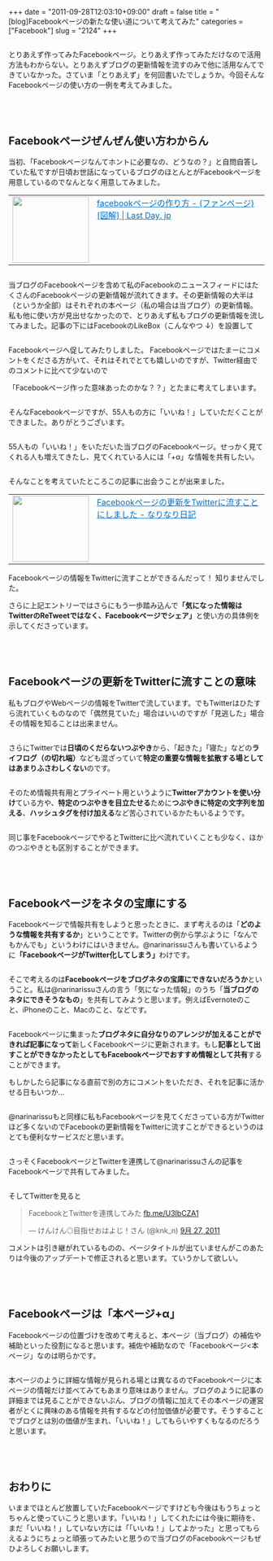 +++
date = "2011-09-28T12:03:10+09:00"
draft = false
title = "[blog]Facebookページの新たな使い道について考えてみた"
categories = ["Facebook"]
slug = "2124"
+++

<a href="https://knk-n.com/images/2011/09/facebookpage1.jpg"><img style="display:block; margin-left:auto; margin-right:auto;" border="0" height="" src="https://knk-n.com/images/2011/09/facebookpage1.jpg" alt="" width="" /></a>

<p style="margin-top: 1em;">
とりあえず作ってみたFacebookページ。とりあえず作ってみただけなので活用方法もわからない。とりあえずブログの更新情報を流すのみで他に活用なんてできていなかった。さていま「とりあえず」を何回書いたでしょうか。今回そんなFacebookページの使い方の一例を考えてみました。<!--more--><p style="margin-top: 6em;">
<h2>Facebookページぜんぜん使い方わからん</h2>
当初、「Facebookページなんてホントに必要なの、どうなの？」と自問自答していた私ですが日頃お世話になっているブログのほとんとがFacebookページを用意しているのでなんとなく用意してみました。
<p style="margin-top: 1em;">
<table border="0"><td valign="top" width="150"><a href="http://www.lastday.jp/2011/09/23/how-to-make-facebook-page" target="_blank"><img border="0" src="http://capture.heartrails.com/150x130/shadow?http://www.lastday.jp/2011/09/23/how-to-make-facebook-page" alt="" width="150" height="130" /></a></td><td valign="top"><a style="color:#0070C5;" href="http://www.lastday.jp/2011/09/23/how-to-make-facebook-page" target="_blank">facebookページの作り方 - (ファンページ) [図解] | Last Day. jp</a><a href="http://b.hatena.ne.jp/entry/http://www.lastday.jp/2011/09/23/how-to-make-facebook-page" target="_blank"><img border="0" src="http://b.hatena.ne.jp/entry/image/http://www.lastday.jp/2011/09/23/how-to-make-facebook-page" alt="" /></a></td></table>
<p style="margin-top: 2em;">
当ブログのFacebookページを含めて私のFacebookのニュースフィードにはたくさんのFacebookページの更新情報が流れてきます。その更新情報の大半は（というか全部）はそれぞれの本ページ（私の場合は当ブログ）の更新情報。
私も他に使い方が見出せなかったので、とりあえず私もブログの更新情報を流してみました。記事の下にはFacebookのLikeBox（こんなやつ ↓）を設置して
<p style="margin-top: 1em;">
<a href="https://knk-n.com/images/2011/09/likebox.png"><img style="display:block; margin-left:auto; margin-right:auto;" border="0" height="" src="https://knk-n.com/images/2011/09/likebox.png" alt="" width="" /></a>
<p style="margin-top: 1em;">
Facebookページへ促してみたりしました。
Facebookページではたまーにコメントをくださる方がいて、それはそれでとても嬉しいのですが、Twitter経由でのコメントに比べて少ないので
<p style="margin-top: 1em;">
「Facebookページ作った意味あったのかな？？」とたまに考えてしまいます。
<p style="margin-top: 2em;">
そんなFacebookページですが、55人もの方に「いいね！」していただくことができました。ありがとうございます。
<p style="margin-top: 1em;">
<a href="https://knk-n.com/images/2011/09/like.png"><img style="display:block; margin-left:auto; margin-right:auto;" border="0" height="" src="https://knk-n.com/images/2011/09/like.png" alt="" width="" /></a>
<p style="margin-top: 1em;">
55人もの「いいね！」をいただいた当ブログのFacebookページ。せっかく見てくれる人も増えてきたし、見てくれている人には「+α」な情報を共有したい。
<p style="margin-top: 2em;">
そんなことを考えていたところこの記事に出会うことが出来ました。
<p style="margin-top: 1em;">
<table border="0"><td valign="top" width="150"><a href="http://d.hatena.ne.jp/narinarissu/20110926/1317005565" target="_blank"><img border="0" src="http://capture.heartrails.com/150x130/shadow?http://d.hatena.ne.jp/narinarissu/20110926/1317005565" alt="" width="150" height="130" /></a></td><td valign="top"><a style="color:#0070C5;" href="http://d.hatena.ne.jp/narinarissu/20110926/1317005565" target="_blank">Facebookページの更新をTwitterに流すことにしました - なりなり日記</a><a href="http://b.hatena.ne.jp/entry/http://d.hatena.ne.jp/narinarissu/20110926/1317005565" target="_blank"><img border="0" src="http://b.hatena.ne.jp/entry/image/http://d.hatena.ne.jp/narinarissu/20110926/1317005565" alt="" /></a></td></table>
<p style="margin-top: 1em;">
Facebookページの情報をTwitterに流すことができるんだって！ 知りませんでした。
<p style="margin-top: 1em;">
さらに上記エントリーではさらにもう一歩踏み込んで<strong>「気になった情報はTwitterのReTweetではなく、Facebookページでシェア」</strong>と使い方の具体例を示してくださっています。
<p style="margin-top: 6em;">
<h2>Facebookページの更新をTwitterに流すことの意味</h2>
私もブログやWebページの情報をTwitterで流しています。でもTwitterはひたすら流れていくものなので「偶然見ていた」場合はいいのですが「見逃した」場合その情報を知ることは出来ません。
<p style="margin-top: 2em;">
さらにTwitterでは<strong>日頃のくだらないつぶやき</strong>から、「起きた」「寝た」などの<strong>ライフログ（の切れ端）</strong>なども混ざっていて<strong>特定の重要な情報を拡散する場としてはあまりふさわしくない</strong>のです。
<p style="margin-top: 2em;">
そのため情報共有用とプライベート用というように<strong>Twitterアカウントを使い分け</strong>ている方や、<strong>特定のつぶやきを目立たせる</strong>ために<strong>つぶやきに特定の文字列を加える</strong>、<strong>ハッシュタグを付け加える</strong>など苦心されているかたもいるようです。
<p style="margin-top: 2em;">
同じ事をFacebookページでやるとTwitterに比べ流れていくことも少なく、ほかのつぶやきとも区別することができます。
<p style="margin-top: 6em;">
<h2>Facebookページをネタの宝庫にする</h2>
Facebookページで情報共有をしようと思ったときに、まず考えるのは「<strong>どのような情報を共有するか</strong>」ということです。Twitterの例から学ぶように「なんでもかんでも」というわけにはいきません。@narinarissuさんも書いているように<strong>「FacebookページがTwitter化してしまう」</strong>わけです。
<p style="margin-top: 2em;">
そこで考えるのは<strong>Facebookページをブログネタの宝庫にできないだろうか</strong>ということ。私は@narinarissuさんの言う「気になった情報」のうち「<strong>当ブログのネタにできそうなもの</strong>」を共有してみようと思います。例えばEvernoteのこと、iPhoneのこと、Macのこと、などです。
<p style="margin-top: 2em;">
Facebookページに集まった<strong>ブログネタに自分なりのアレンジが加えることができれば記事になって</strong>新しくFacebookページに更新されます。もし<strong>記事として出すことができなかったとしてもFacebookページでおすすめ情報として共有</strong>することができます。
<p style="margin-top: 1em;">
もしかしたら記事になる直前で別の方にコメントをいただき、それを記事に活かせる日もいつか…
<p style="margin-top: 2em;">
@narinarissuもと同様に私もFacebookページを見てくださっている方がTwitterほど多くないのでFacebookの更新情報をTwitterに流すことができるというのはとても便利なサービスだと思います。
<p style="margin-top: 2em;">
さっそくFacebookページとTwitterを連携して@narinarissuさんの記事をFacebookページで共有してみました。
<p style="margin-top: 1em;">
<a href="https://knk-n.com/images/2011/09/facebookpage.jpg"><img style="display:block; margin-left:auto; margin-right:auto;" border="0" height="" src="https://knk-n.com/images/2011/09/facebookpage.jpg" alt="" width="" /></a>
<p style="margin-top: 1em;">
そしてTwitterを見ると

<blockquote class="twitter-tweet" lang="ja"><p>FacebookとTwitterを連携してみた <a href="http://t.co/fbYpiA3u" title="http://fb.me/U3IbCZA1">fb.me/U3IbCZA1</a></p>&mdash; けんけん◎目指せおはよじ！さん (@knk_n) <a href="https://twitter.com/knk_n/status/118605448382386178" data-datetime="2011-09-27T08:38:37+00:00">9月 27, 2011</a></blockquote>

コメントは引き継がれているものの、ページタイトルが出ていませんがこのあたりは今後のアップデートで修正されると思います。ていうかして欲しい。
<p style="margin-top: 6em;">
<h2>Facebookページは「本ページ+α」</h2>
Facebookページの位置づけを改めて考えると、本ページ（当ブログ）の補佐や補助といった役割になると思います。補佐や補助なので「Facebookページ&lt;本ページ」なのは明らかです。
<p style="margin-top: 2em;">
本ページのように詳細な情報が見られる場とは異なるのでFacebookページに本ページの情報だけ並べてみてもあまり意味はありません。ブログのように記事の詳細までは見ることができないぶん、ブログの情報に加えてその本ページの運営者がとくに興味のある情報を共有するなどの付加価値が必要です。そうすることでブログとは別の価値が生まれ、「いいね！」してもらいやすくもなるのだろうと思います。
<p style="margin-top: 6em;">
<h2>おわりに</h2>
いままでほとんど放置していたFacebookページですけども今後はもうちょっとちゃんと使っていこうと思います。「いいね！」してくれたには今後に期待を、まだ「いいね！」していない方には「「いいね！」してよかった」と思ってもらえるようにちょっと頑張ってみたいと思うので当ブログのFacebookページもぜひよろしくお願いします。
